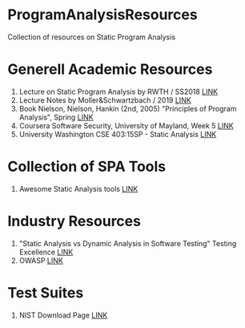 # ProgramAnalysisResources
Collection of resources on Static Program Analysis

# Generell Academic Resources

1. Lecture on Static Program Analysis by RWTH / SS2018 [LINK](https://moves.rwth-aachen.de/teaching/ss-18/spa/)
2. Lecture Notes by Moller&Schwartzbach / 2019 [LINK](http://cs.au.dk/~amoeller/spa/)
3. Book Nielson, Nielson, Hankin (2nd, 2005) "Principles of Program Analysis", Spring [LINK](http://faculty.sist.shanghaitech.edu.cn/faculty/songfu/cav/PPA.pdf)
4. Coursera Software Security, University of Mayland, Week 5 [LINK](https://www.coursera.org/learn/software-security)
5. University Washington CSE 403:15SP - Static Analysis [LINK](https://courses.cs.washington.edu/courses/cse403/15sp/lectures/L19.pdf)


# Collection of SPA Tools

1. Awesome Static Analysis tools [LINK](https://github.com/mre/awesome-static-analysis)

# Industry Resources

1. "Static Analysis vs Dynamic Analysis in Software Testing" Testing Excellence [LINK](https://www.testingexcellence.com/static-analysis-vs-dynamic-analysis-software-testing/)
2. OWASP [LINK](https://www.owasp.org/index.php/Static_Code_Analysis)

# Test Suites
1. NIST Download Page [LINK](https://samate.nist.gov/SRD/testsuite.php)